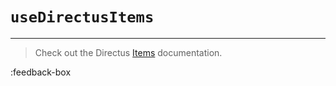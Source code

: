 # `useDirectusItems`

---

> Check out the Directus [Items](https://docs.directus.io/reference/items/) documentation.



:feedback-box
